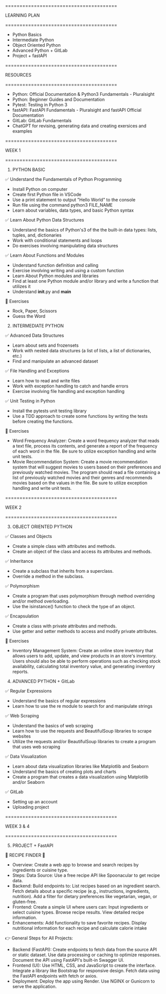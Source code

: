 =======================================

LEARNING PLAN

=======================================

- Python Basics
- Intermediate Python
- Object Oriented Python
- Advanced Python + GitLab
- Project + fastAPI

=======================================

RESOURCES

=======================================

- Python: Official Documentation & Python3 Fundamentals - Pluralsight
- Python: Beginner Guides and Documentation
- Pytest: Testing in Python 3
- fastAPI: FastAPI Fundamentals - Pluralsight and fastAPI Official Documentation
- GitLab: GitLab Fundamentals
- ChatGPT for revising, generating data and creating exersices and examples

=======================================

WEEK 1

=======================================

1. PYTHON BASIC

✅ Understand the Fundamentals of Python Programming

- Install Python on computer
- Create first Python file in VSCode
- Use a print statement to output "Hello World" to the console
- Run file using the command python3 FILE_NAME
- Learn about variables, data types, and basic Python syntax

✅ Learn About Python Data Structures

- Understand the basics of Python's3 of the the built-in data types: lists, tuples, and, dictionaries
- Work with conditional statements and loops
- Do exercises involving manipulating data structures

✅ Learn About Functions and Modules

- Understand function definition and calling
- Exercise involving writing and using a custom function
- Learn About Python modules and libraries
- Find at least one Python module and/or library and write a function that utilizes it
- Understand **init**.py and **main**

💪 Exercises

- Rock, Paper, Scissors
- Guess the Word

2. INTERMEDIATE PYTHON

✅ Advanced Data Structures

- Learn about sets and frozensets
- Work with nested data structures (a list of lists, a list of dictionaries, etc.)
- Find and manipulate an advanced dataset

✅ File Handling and Exceptions

- Learn how to read and write files
- Work with exception handling to catch and handle errors
- Exercise involving file handling and exception handling

✅ Unit Testing in Python

- Install the pytests unit testing library
- Use a TDD approach to create some functions by writing the tests before creating the functions.

💪 Exercises

- Word Frequency Analyzer: Create a word frequency analyzer that reads a text file, process its contents, and generate a report of the frequency of each word in the file. Be sure to utilize exception handling and write unit tests.
- Movie Recommendation System: Create a movie recommendation system that will suggest movies to users based on their preferences and previously watched movies. The program should read a file containing a list of previously watched movies and their genres and recommends movies based on the values in the file. Be sure to utilize exception handling and write unit tests.

=======================================

WEEK 2

=======================================

3. OBJECT ORIENTED PYTHON

✅ Classes and Objects

- Create a simple class with attributes and methods.
- Create an object of the class and access its attributes and methods.

✅ Inheritance

- Create a subclass that inherits from a superclass.
- Override a method in the subclass.

✅ Polymorphism

- Create a program that uses polymorphism through method overriding and/or method overloading.
- Use the isinstance() function to check the type of an object.

✅ Encapsulation

- Create a class with private attributes and methods.
- Use getter and setter methods to access and modify private attributes.

💪 Exercises

- Inventory Management System: Create an online store inventory that allows users to add, update, and view products in an store's inventory. Users should also be able to perform operations such as checking stock availability, calculating total inventory value, and generating inventory reports.

4. ADVANCED PYTHON + GitLab

✅ Regular Expressions

- Understand the basics of regular expressions
- Learn how to use the re module to search for and manipulate strings

✅ Web Scraping

- Understand the basics of web scraping
- Learn how to use the requests and BeautifulSoup libraries to scrape websites
- Utilize the requests and/or BeautifulSoup libraries to create a program that uses web scraping

✅ Data Visualization

- Learn about data visualization libraries like Matplotlib and Seaborn
- Understand the basics of creating plots and charts
- Create a program that creates a data visualization using Matplotlib and/or Seaborn

✅ GitLab

- Setting up an account
- Uploading project

=======================================

WEEK 3 & 4

=======================================

5. PROJECT + FastAPI

🍔 RECIPE FINDER 🍔

- Overview:
  Create a web app to browse and search recipes by ingredients or cuisine type.
- Steps:
  Data Source: Use a free recipe API like Spoonacular to get recipe data.
- Backend:
  Build endpoints to:
  List recipes based on an ingredient search.
  Fetch details about a specific recipe (e.g., instructions, ingredients, nutrition).
  Add a filter for dietary preferences like vegetarian, vegan, or gluten-free.
- Frontend:
  Create a simple UI where users can:
  Input ingredients or select cuisine types.
  Browse recipe results.
  View detailed recipe information.
- Enhancements:
  Add functionality to save favorite recipes.
  Display nutritional information for each recipe and calculate calorie intake

👉 General Steps for All Projects:

- Backend (FastAPI):
  Create endpoints to fetch data from the source API or static dataset.
  Use data processing or caching to optimize responses.
  Document the API using FastAPI's built-in Swagger UI.
- Frontend (UI):
  Use HTML, CSS, and JavaScript to create the interface.
  Integrate a library like Bootstrap for responsive design.
  Fetch data using the FastAPI endpoints with fetch or axios.
- Deployment:
  Deploy the app using Render.
  Use NGINX or Gunicorn to serve the application.
